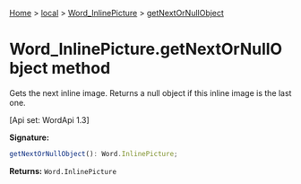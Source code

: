 [Home](./index) &gt; [local](local.md) &gt; [Word\_InlinePicture](local.word_inlinepicture.md) &gt; [getNextOrNullObject](local.word_inlinepicture.getnextornullobject.md)

# Word\_InlinePicture.getNextOrNullObject method

Gets the next inline image. Returns a null object if this inline image is the last one. 

 \[Api set: WordApi 1.3\]

**Signature:**
```javascript
getNextOrNullObject(): Word.InlinePicture;
```
**Returns:** `Word.InlinePicture`

